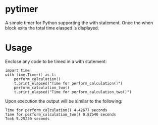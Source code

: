 # pytimer
A simple timer for Python supporting the with statement.  Once the when block exits the total time elasped is displayed.

# Usage
Enclose any code to be timed in a with statement:
	
	import time
	with time.Timer() as t:
		perform_calculation()
		t.print_elapsed("Time for perform_calculation()")
		perform_calculation_two()
		t.print_elapsed("Time for perform_calculation_two()")
    

Upon execution the output will be similar to the following:

	Time for perform_calculation() 4.42677 seconds
	Time for perform_calculation_two() 0.82540 seconds
	Took 5.25220 seconds
